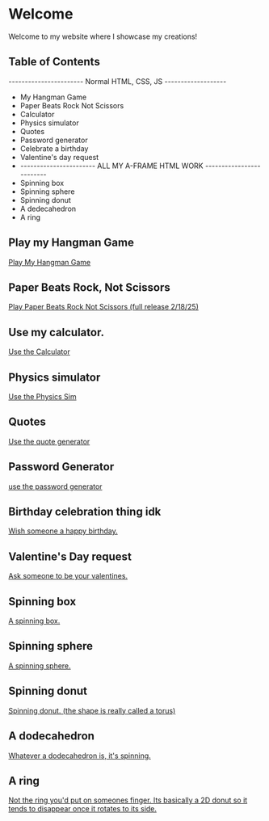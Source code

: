 # Welcome

Welcome to my website where I showcase my creations!

## Table of Contents
----------------------- Normal HTML, CSS, JS -------------------
- My Hangman Game
- Paper Beats Rock Not Scissors
- Calculator
- Physics simulator
- Quotes
- Password generator
-  Celebrate a birthday
-  Valentine's day request
-  ----------------------- ALL MY A-FRAME HTML WORK -------------------------
  - Spinning box
  - Spinning sphere
  - Spinning donut
  - A dedecahedron
  - A ring
## Play my Hangman Game
[Play My Hangman Game](/my-hangman-game)

## Paper Beats Rock, Not Scissors
[Play Paper Beats Rock Not Scissors (full release 2/18/25)](/pbrns)

## Use my calculator. 
[Use the Calculator](/calculat0r)

## Physics simulator
[Use the Physics Sim](/bounce)

## Quotes
[Use the quote generator](/quotes)

## Password Generator
[use the password generator](/password)

## Birthday celebration thing idk
[Wish someone a happy birthday.](/bday)

## Valentine's Day request 
[Ask someone to be your valentines.](/vday)


## Spinning box 
[A spinning box.](/box)

## Spinning sphere
[A spinning sphere.](/sphere)

## Spinning donut
[Spinning donut. (the shape is really called a torus)](/donut)

## A dodecahedron
[Whatever a dodecahedron is, it's spinning.](/dodecahedron)

## A ring
[Not the ring you'd put on someones finger. Its basically a 2D donut so it tends to disappear once it rotates to its side.](/ring)

